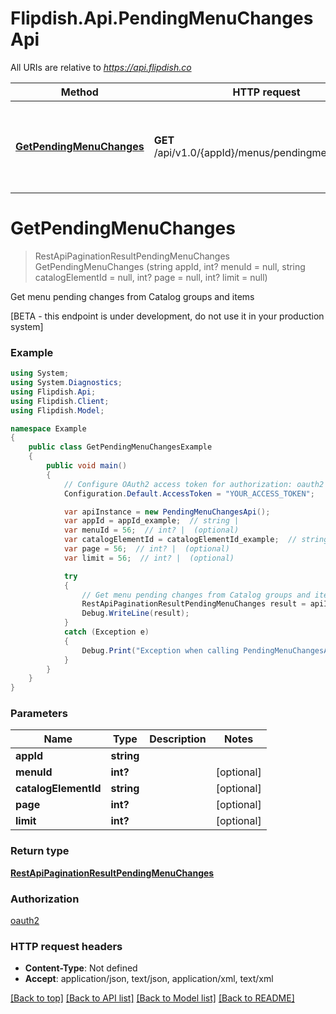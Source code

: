 # Flipdish.Api.PendingMenuChangesApi

All URIs are relative to *https://api.flipdish.co*

Method | HTTP request | Description
------------- | ------------- | -------------
[**GetPendingMenuChanges**](PendingMenuChangesApi.md#getpendingmenuchanges) | **GET** /api/v1.0/{appId}/menus/pendingmenuchanges | Get menu pending changes from Catalog groups and items


<a name="getpendingmenuchanges"></a>
# **GetPendingMenuChanges**
> RestApiPaginationResultPendingMenuChanges GetPendingMenuChanges (string appId, int? menuId = null, string catalogElementId = null, int? page = null, int? limit = null)

Get menu pending changes from Catalog groups and items

[BETA - this endpoint is under development, do not use it in your production system]

### Example
```csharp
using System;
using System.Diagnostics;
using Flipdish.Api;
using Flipdish.Client;
using Flipdish.Model;

namespace Example
{
    public class GetPendingMenuChangesExample
    {
        public void main()
        {
            // Configure OAuth2 access token for authorization: oauth2
            Configuration.Default.AccessToken = "YOUR_ACCESS_TOKEN";

            var apiInstance = new PendingMenuChangesApi();
            var appId = appId_example;  // string | 
            var menuId = 56;  // int? |  (optional) 
            var catalogElementId = catalogElementId_example;  // string |  (optional) 
            var page = 56;  // int? |  (optional) 
            var limit = 56;  // int? |  (optional) 

            try
            {
                // Get menu pending changes from Catalog groups and items
                RestApiPaginationResultPendingMenuChanges result = apiInstance.GetPendingMenuChanges(appId, menuId, catalogElementId, page, limit);
                Debug.WriteLine(result);
            }
            catch (Exception e)
            {
                Debug.Print("Exception when calling PendingMenuChangesApi.GetPendingMenuChanges: " + e.Message );
            }
        }
    }
}
```

### Parameters

Name | Type | Description  | Notes
------------- | ------------- | ------------- | -------------
 **appId** | **string**|  | 
 **menuId** | **int?**|  | [optional] 
 **catalogElementId** | **string**|  | [optional] 
 **page** | **int?**|  | [optional] 
 **limit** | **int?**|  | [optional] 

### Return type

[**RestApiPaginationResultPendingMenuChanges**](RestApiPaginationResultPendingMenuChanges.md)

### Authorization

[oauth2](../README.md#oauth2)

### HTTP request headers

 - **Content-Type**: Not defined
 - **Accept**: application/json, text/json, application/xml, text/xml

[[Back to top]](#) [[Back to API list]](../README.md#documentation-for-api-endpoints) [[Back to Model list]](../README.md#documentation-for-models) [[Back to README]](../README.md)

